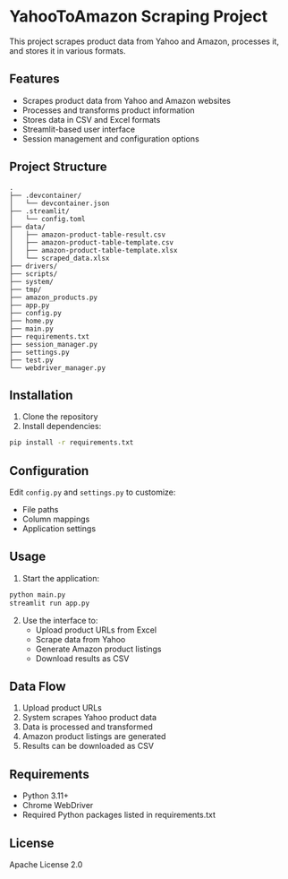 # YahooToAmazon Scraping Project

This project scrapes product data from Yahoo and Amazon, processes it, and stores it in various formats.

## Features

- Scrapes product data from Yahoo and Amazon websites
- Processes and transforms product information
- Stores data in CSV and Excel formats
- Streamlit-based user interface
- Session management and configuration options

## Project Structure

```
.
├── .devcontainer/
│   └── devcontainer.json
├── .streamlit/
│   └── config.toml
├── data/
│   ├── amazon-product-table-result.csv
│   ├── amazon-product-table-template.csv
│   ├── amazon-product-table-template.xlsx
│   └── scraped_data.xlsx
├── drivers/
├── scripts/
├── system/
├── tmp/
├── amazon_products.py
├── app.py
├── config.py
├── home.py
├── main.py
├── requirements.txt
├── session_manager.py
├── settings.py
├── test.py
└── webdriver_manager.py
```

## Installation

1. Clone the repository
2. Install dependencies:
```bash
pip install -r requirements.txt
```

## Configuration

Edit `config.py` and `settings.py` to customize:
- File paths
- Column mappings
- Application settings

## Usage

1. Start the application:
```bash
python main.py
streamlit run app.py
```

2. Use the interface to:
    - Upload product URLs from Excel
    - Scrape data from Yahoo
    - Generate Amazon product listings
    - Download results as CSV

## Data Flow

1. Upload product URLs
2. System scrapes Yahoo product data
3. Data is processed and transformed
4. Amazon product listings are generated
5. Results can be downloaded as CSV

## Requirements

- Python 3.11+
- Chrome WebDriver
- Required Python packages listed in requirements.txt

## License

Apache License 2.0

